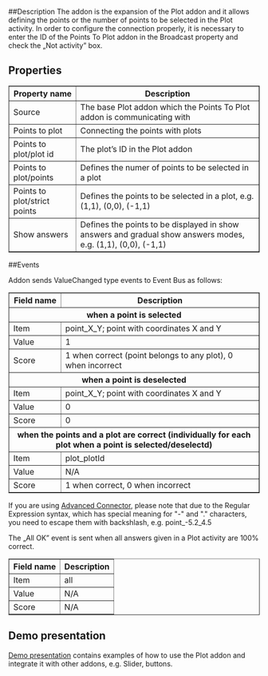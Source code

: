 ##Description
The addon is the expansion of the Plot addon and it allows defining the points or the number of points to be selected in the Plot activity. In order to configure the connection properly, it is necessary to enter the ID of the Points To Plot addon in the Broadcast property and check the „Not activity” box.

## Properties

<table border='1'>
<tbody>
    <tr>
        <th>Property name</th>
        <th>Description</th>
    </tr>
    <tr>
        <td>Source</td>
        <td>The base Plot addon which the Points To Plot addon is communicating with</td>
    </tr>
    <tr>
        <td>Points to plot</td>
        <td>Connecting the points with plots</td>
    </tr>
    <tr>
        <td>Points to plot/plot id</td>
        <td>The plot’s ID in the Plot addon</td>
    </tr>
    <tr>
        <td>Points to plot/points</td>
        <td>Defines the numer of points to be selected in a plot</td>
    </tr>
    <tr>
        <td>Points to plot/strict points</td>
        <td>Defines the points to be selected in a plot, e.g. (1,1), (0,0), (-1,1)</td>
    </tr>
    <tr>
        <td>Show answers</td>
        <td>Defines the points to be displayed in show answers and gradual show answers modes, e.g. (1,1), (0,0), (-1,1)</td>
    </tr>

</tbody>
</table>

##Events

Addon sends ValueChanged type events to Event Bus as follows:

<table border='1'>
    <tr>
        <th>Field name</th>
        <th>Description</th>
    </tr>
    <tr>
        <th colspan='2'>when a point is selected</th>
    </tr>
    <tr>
        <td>Item</td>
        <td>point_X_Y; point with coordinates X and Y</td>
    </tr>
    <tr>
        <td>Value</td>
        <td>1</td>
    </tr>
    <tr>
        <td>Score</td>
        <td>1 when correct (point belongs to any plot), 0 when incorrect</td>
    </tr>
    <tr>
        <th colspan='2'>when a point is deselected</th>
    </tr>
    <tr>
        <td>Item</td>
        <td>point_X_Y; point with coordinates X and Y</td>
    </tr>
    <tr>
        <td>Value</td>
        <td>0</td>
    </tr>
    <tr>
        <td>Score</td>
        <td>0</td>
    </tr>
    <tr>
        <th colspan='2'>when the points and a plot are correct (individually for each plot when a point is selected/deselectd)</th>
    </tr>
    <tr>
        <td>Item</td>
        <td>plot_plotId</td>
    </tr>
    <tr>
        <td>Value</td>
        <td>N/A</td>
    </tr>
    <tr>
        <td>Score</td>
        <td>1 when correct, 0 when incorrect</td>
    </tr>
</table>

If you are using [Advanced Connector](/doc/page/Advanced-Connector), please note that due to the Regular Expression syntax, which has special meaning for "-" and "." characters, you need to escape them with backshlash, e.g. point_\-5\.2_4\.5

The „All OK” event is sent when all answers given in a Plot activity are 100% correct.

<table border='1'>
    <tr>
        <th>Field name</th>
        <th>Description</th>
    </tr>
    <tr>
        <td>Item</td>
        <td>all</td>
    </tr>
    <tr>
        <td>Value</td>
        <td>N/A</td>
    </tr>
    <tr>
        <td>Score</td>
        <td>N/A</td>
    </tr>
</table>


## Demo presentation
[Demo presentation](/embed/4505122450178048 "Demo presentation") contains examples of how to use the Plot addon and integrate it with other addons, e.g. Slider, buttons. 
                            